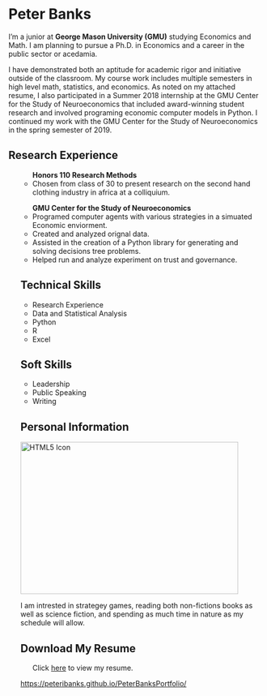 

# Peter Banks 

I’m a junior at <b>George Mason University (GMU)</b> studying Economics and Math. I am planning to pursue a Ph.D. in Economics and a career in the public sector or acedamia.

I have demonstrated both an aptitude for academic rigor and initiative outside of the classroom. My course work includes multiple semesters in high level math, statistics, and economics. As noted on my attached resume, I also participated in a Summer 2018 internship at the GMU Center for the Study of Neuroeconomics that included award-winning student research and involved programing economic computer models in Python. I continued my work with the GMU Center for the Study of Neuroeconomics in the spring semester of 2019. 

## Research Experience 
<ul>
  <ul> <b>Honors 110 Research Methods</b>
    <li>  Chosen from class of 30 to present research on the second hand clothing industry in africa at a colliquium.</li>
  </ul> 
  <ul> <b>GMU Center for the Study of Neuroeconomics</b>
    <li>  Programed computer agents with various strategies in a simuated Economic enviorment.</li>
    <li>  Created and analyzed orignal data.</li>
    <li>  Assisted in the creation of a Python library for generating and solving decisions tree problems.</li>
    <li>  Helped run and analyze experiment on trust and governance.</li>
  </ul> 
</u>

## Technical Skills
<ul>
  <li>Research Experience</li>
  <li>Data and Statistical Analysis</li>
  <li>Python</li>
  <li>R</li>
  <li>Excel</li>
</ul>

## Soft Skills
<ul>
  <li>Leadership</li>
  <li>Public Speaking</li>
  <li>Writing</li>
</ul>


## Personal Information 
<img src="https://github.com/peteribanks/PeterBanksPortfolio/blob/master/MEZ_1524.jpg" alt="HTML5 Icon" width="430" height="300">

I am intrested in strategey games, reading both non-fictions books as well as science fiction, and spending as much time in nature as my schedule will allow. 


## Download My Resume
<ul>
Click <a href="https://docs.google.com/gview?url=https://github.com/peteribanks/PeterBanksPortfolio/raw/master/Banks_ResumeCV%202019%20-%20PDF.pdf">here</a> to view my resume.
</ul>
 
https://peteribanks.github.io/PeterBanksPortfolio/
